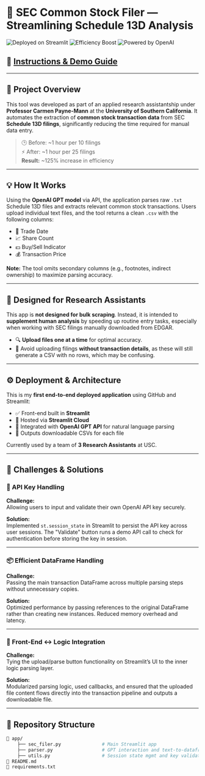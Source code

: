 # 📄 SEC Common Stock Filer — Streamlining Schedule 13D Analysis

![Deployed on Streamlit](https://img.shields.io/badge/Deployed-Streamlit-orange)
![Efficiency Boost](https://img.shields.io/badge/Productivity+Up-125%25-brightgreen)
![Powered by OpenAI](https://img.shields.io/badge/OpenAI-API-blue)

## 🔗 [Instructions & Demo Guide](https://www.canva.com/design/DAGb0qlASmU/TULDjcUx6GjvENKRvsaoeA/view?utm_content=DAGb0qlASmU&utm_campaign=designshare&utm_medium=link2&utm_source=uniquelinks&utlId=h43ecb3e9d4)

---

## 📘 Project Overview

This tool was developed as part of an applied research assistantship under **Professor Carmen Payne-Mann** at the **University of Southern California**. It automates the extraction of **common stock transaction data** from SEC **Schedule 13D filings**, significantly reducing the time required for manual data entry.

> 🕒 Before: ~1 hour per 10 filings  
> ⚡ After: ~1 hour per 25 filings  
> **Result:** ~125% increase in efficiency

---

## 💡 How It Works

Using the **OpenAI GPT model** via API, the application parses raw `.txt` Schedule 13D files and extracts relevant common stock transactions. Users upload individual text files, and the tool returns a clean `.csv` with the following columns:

- 📅 Trade Date  
- 📈 Share Count  
- 💵 Buy/Sell Indicator  
- 💰 Transaction Price

**Note:** The tool omits secondary columns (e.g., footnotes, indirect ownership) to maximize parsing accuracy.

---

## 👤 Designed for Research Assistants

This app is **not designed for bulk scraping**. Instead, it is intended to **supplement human analysis** by speeding up routine entry tasks, especially when working with SEC filings manually downloaded from EDGAR.

- 🔍 **Upload files one at a time** for optimal accuracy.
- 🚫 Avoid uploading filings **without transaction details**, as these will still generate a CSV with no rows, which may be confusing.

---

## ⚙️ Deployment & Architecture

This is my **first end-to-end deployed application** using GitHub and Streamlit:

- ✅ Front-end built in **Streamlit**
- 🚀 Hosted via **Streamlit Cloud**
- 🧠 Integrated with **OpenAI GPT API** for natural language parsing
- 📂 Outputs downloadable CSVs for each file

Currently used by a team of **3 Research Assistants** at USC.

---

## 🧪 Challenges & Solutions

### 🔐 API Key Handling
**Challenge:**  
Allowing users to input and validate their own OpenAI API key securely.

**Solution:**  
Implemented `st.session_state` in Streamlit to persist the API key across user sessions. The "Validate" button runs a demo API call to check for authentication before storing the key in session.

---

### 📦 Efficient DataFrame Handling
**Challenge:**  
Passing the main transaction DataFrame across multiple parsing steps without unnecessary copies.

**Solution:**  
Optimized performance by passing references to the original DataFrame rather than creating new instances. Reduced memory overhead and latency.

---

### 🔗 Front-End ↔ Logic Integration
**Challenge:**  
Tying the upload/parse button functionality on Streamlit’s UI to the inner logic parsing layer.

**Solution:**  
Modularized parsing logic, used callbacks, and ensured that the uploaded file content flows directly into the transaction pipeline and outputs a downloadable file.

---

## 📂 Repository Structure

```bash
📁 app/
    ├── sec_filer.py               # Main Streamlit app
    ├── parser.py                  # GPT interaction and text-to-dataframe logic
    ├── utils.py                   # Session state mgmt and key validation
📄 README.md
📄 requirements.txt
